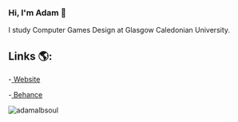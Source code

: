 ### Hi, I'm Adam 👋

I study Computer Games Design at Glasgow Caledonian University.

## Links 🌎:
-<a href="https://adamalbsoul.netlify.app/"> Website</a>

-<a href="https://www.behance.net/adamalbsoul/"> Behance</a>


<p><img align="center" src="https://github-readme-stats.vercel.app/api/top-langs?username=adamalbsoul&theme=dark&show_icons=true&locale=en&layout=compact" alt="adamalbsoul" /></p>

